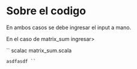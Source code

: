 # Sobre el codigo

En ambos casos se debe ingresar el input a mano.

En el caso de matrix\_sum ingresar>

`` scalac matrix_sum.scala

    asdfasdf ``

